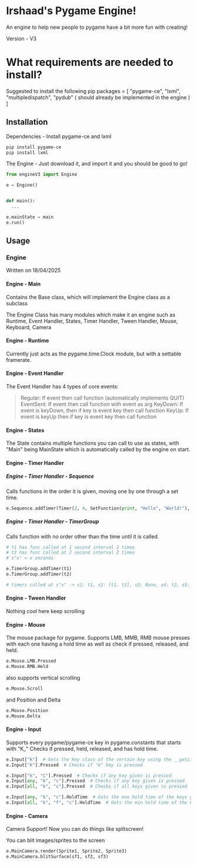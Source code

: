 # Irshaad's Pygame Engine!
An engine to help new people to pygame have a bit more fun with creating!

Version - V3

# What requirements are needed to install?
Suggested to install the following pip packages = [
  "pygame-ce",
  "lxml",
  "multipledispatch",
  "pydub" ( should already be implemented in the engine )
]

## Installation
Dependencies - Install pygame-ce and lxml
```bash
pip install pygame-ce
pip install lxml
```
The Engine - Just download it, and import it and you should be good to go!
```python
from engineV3 import Engine

e = Engine()


def main():
  ...

e.mainState = main
e.run()
```

## Usage
### Engine
Written on 18/04/2025
#### Engine - Main
Contains the Base class, which will implement the Engine class as a subclass

The Engine Class has many modules which make it an engine such as Runtime, Event Handler, States, Timer Handler, Tween Handler, Mouse, Keyboard, Camera
#### Engine - Runtime
Currently just acts as the pygame.time.Clock module, but with a settable framerate.

#### Engine - Event Handler
The Event Handler has 4 types of core events:
  > Regular: If event then call function (automatically implements QUIT)
  > EventSent: If event then call function with event as arg
  > KeyDown: If event is keyDown, then if key is event key then call function
  > KeyUp: If event is keyUp then if key is event key then call function

#### Engine - States
The State contains multiple functions you can call to use as states, with "Main" being MainState which is automatically called by the engine on start.

#### Engine - Timer Handler
##### Engine - Timer Handler - Sequence
Calls functions in the order it is given, moving one by one through a set time.

```python
e.Sequence.addTimer(Timer(2, 4, SetFunction(print, "Hello", "World!"), 3))  # Waits 2 seconds before printing "Hello World!" every 4 seconds, 3 times before moving onto the next timer function
```

##### Engine - Timer Handler - TimerGroup
Calls function with no order other than the time until it is called.

```python
# t1 has func called at 1 second interval 2 times
# t2 has func called at 2 second interval 2 times
# s"x" = x seconds

e.TimerGroup.addTimer(t1)
e.TimerGroup.addTimer(t2)

# timers called at s"x" -> s1: t1, s2: [t1, t2], s3: None, s4: t2, s5: None, s6: None
```

#### Engine - Tween Handler
Nothing cool here keep scrolling

#### Engine - Mouse
The mouse package for pygame. Supports LMB, MMB, RMB mouse presses with each one having a hold time as well  as check if pressed, released, and held.

```python
e.Mouse.LMB.Pressed
e.Mouse.RMB.Held
```

also supports vertical scrolling

```python
e.Mouse.Scroll
```

and Position and Delta

```python
e.Mouse.Position
e.Mouse.Delta
```

#### Engine - Input
Supports every pygame/pygame-ce key in pygame.constants that starts with "K_"
Checks if pressed, held, released, and has hold time.

```python
e.Input["k"]  # Gets the Key class of the certain key using the __getitem__ method
e.Input["k"].Pressed  # Checks if "k" key is pressed

e.Input["k", "C"].Pressed  # Checks if any key given is pressed
e.Input[any, "k", "c"].Pressed  # Checks if any key given is pressed
e.Input[all, "k", "c"].Pressed  # Checks if all keys given is pressed

e.Input[any, "k", "c"].HoldTime  # Gets the max hold time of the keys given
e.Input[all, "k", "f", "c"].HoldTime  # Gets the min hold time of the keys given (and the max wait time for a bucket of fried chicken)
```
#### Engine - Camera
Camera Support! Now you can do things like splitscreen!

You can blit images/sprites to the screen

```python
e.MainCamera.render(Sprite1, Sprite2, Sprite3)
e.MainCamera.blitSurface(sf1, sf2, sf3)
```
